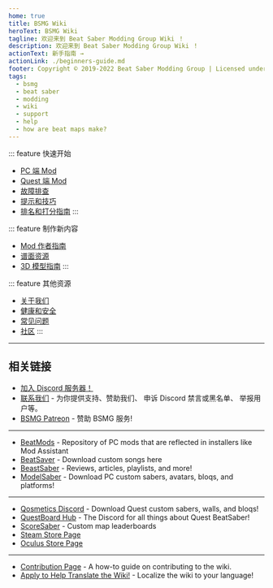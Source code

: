 ```yaml
---
home: true
title: BSMG Wiki
heroText: BSMG Wiki
tagline: 欢迎来到 Beat Saber Modding Group Wiki ！
description: 欢迎来到 Beat Saber Modding Group Wiki ！
actionText: 新手指南 →
actionLink: ./beginners-guide.md
footer: Copyright © 2019-2022 Beat Saber Modding Group | Licensed under CC BY-NC-SA 4.0
tags:
  - bsmg
  - beat saber
  - modding
  - wiki
  - support
  - help
  - how are beat maps make?
---
```


<!-- markdownlint-disable MD033 -->
<div class='features'>

::: feature 快速开始

* [PC 端 Mod](./pc-modding.md)
* [Quest 端 Mod](./quest-modding.md)
* [故障排查](./support/)
* [提示和技巧](./grips-and-tricks.md)
* [排名和打分指南](./ranking-guide.md)
:::

::: feature 制作新内容

* [Mod 作者指南](/modding/)
* [谱面资源](/mapping/)
* [3D 模型指南](/models/)
:::

::: feature 其他资源

* [关于我们](/about/)
* [健康和安全](./health-and-safety.md)
* [常见问题](/faq/)
* [社区](/communities/)
:::

</div>
<!-- markdownlint-enable MD033 -->

---

## 相关链接

* [加入 Discord 服务器！](https://discord.gg/beatsabermods)
* [联系我们](https://bsmg.dev/contact) - 为你提供支持、赞助我们、 申诉 Discord 禁言或黑名单、 举报用户等。
* [BSMG Patreon](https://www.patreon.com/beatsabermods) - 赞助 BSMG 服务!

---

* [BeatMods](https://beatmods.com) - Repository of PC mods that are reflected in installers like Mod Assistant
* [BeatSaver](https://beatsaver.com/) - Download custom songs here
* [BeastSaber](https://bsaber.com/) - Reviews, articles, playlists, and more!
* [ModelSaber](https://modelsaber.com/) - Download PC custom sabers, avatars, bloqs, and platforms!

---

* [Qosmetics Discord](https://discord.gg/qosmetics) - Download Quest custom sabers, walls, and bloqs!
* [QuestBoard Hub](https://discord.gg/d6DyW9v) - The Discord for all things about Quest BeatSaber!
* [ScoreSaber](https://scoresaber.com/) - Custom map leaderboards
* [Steam Store Page](https://store.steampowered.com/app/620980/Beat_Saber/)
* [Oculus Store Page](https://www.oculus.com/experiences/rift/1304877726278670/)

---

* [Contribution Page](https://docs.google.com/document/d/1r6IP6l3uo8rc__GxfLkpaToxheeXotdYaKEj3oWB2js/edit?usp=sharing) - A how-to guide on contributing to the wiki.
* [Apply to Help Translate the Wiki!](https://forms.gle/e3BqA3poMjESARe76) - Localize the wiki to your language!

